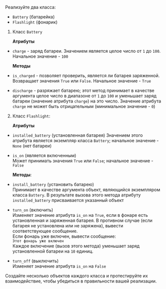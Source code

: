 Реализуйте два класса: 
* `Battery` (батарейка)
* `Flashlight` (фонарик)


1. Класс `Battery`

    **Атрибуты**

* `charge` - заряд батареи. Значением является целое число от `1` до `100`. Начальное значение - `100`

    **Методы**

* `is_charged` - позволяет проверить, является ли батарея заряженной. Возвращает значения `True` или `False`. Начальное значение - `True`

* `discharge` - разряжает батарею; этот метод принимает в качестве аргумента целое число в диапазоне от `1` до `100` и уменьшает заряд батареи (значение атрибута `charge`) на это число. Значение атрибута `charge` не может быть отрицательным (минимальное значение - `0`)


2. Класс `Flashlight`:

    **Атрибуты**
    
* `installed_battery` (установленная батарея) Значением этого атрибута является экземпляр класса `Battery`; начальное значение - `None` (нет батареи)

* `is_on` (является включенным)  
Может принимать значения `True` или `False`; начальное значение - `False`

    **Методы**:

* `install_battery` (установить батарею)  
  Принимает в качестве аргумента объект, являющийся экземпляром класса `Battery`. В результате вызова этого метода атрибуту `installed_battery` присваивается указанный объект 
* `turn_on` (включить)  
  Изменяет значение атрибута `is_on` на `True`, если в фонаре есть установленная и заряженная батарея. В противном случае (если батарея не установлена или не заряжена), вывести соответствующее сообщение.  
  Если фонарь уже включен, вывести сообщение:  
  `Этот фонарь уже включен`  
  Каждое включение (вызов этого метода) уменьшает заряд установленной батареи на `10` единиц.
* `turn_off` (выключить)  
  Изменяет значение атрибута `is_on` на `False`

Создайте несколько объектов каждого класса и протестируйте их взаимодействие, чтобы убедиться в правильности вашей реализации.
